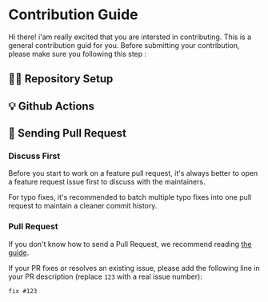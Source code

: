 # Contribution Guide

Hi there! i'am really excited that you are intersted in contributing. This is a general contribution guid for you. Before submitting your contribution, please make sure you following this step :

## 👨‍💻 Repository Setup 

## 💡 Github Actions

## 🙌 Sending Pull Request

### Discuss First

Before you start to work on a feature pull request, it's always better to open a feature request issue first to discuss with the maintainers.

For typo fixes, it's recommended to batch multiple typo fixes into one pull request to maintain a cleaner commit history.

### Pull Request

If you don't know how to send a Pull Request, we recommend reading [the guide](https://docs.github.com/en/pull-requests/collaborating-with-pull-requests/proposing-changes-to-your-work-with-pull-requests/creating-a-pull-request).

If your PR fixes or resolves an existing issue, please add the following line in your PR description (replace `123` with a real issue number):

```markdown
fix #123
```
